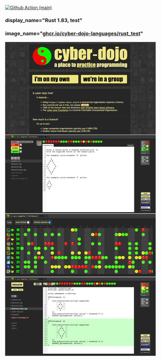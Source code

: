 [![Github Action (main)](https://github.com/cyber-dojo-start-points/rust-test/actions/workflows/main.yml/badge.svg)](https://github.com/cyber-dojo-start-points/rust-test/actions)

### display_name="Rust 1.83, test"
### image_name="[ghcr.io/cyber-dojo-languages/rust_test](https://github.com/cyber-dojo-languages/rust-test/pkgs/container/rust_test)"

![cyber-dojo.org home page](https://github.com/cyber-dojo/cyber-dojo/blob/master/shared/home_page_snapshot.png)
